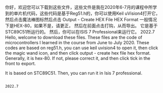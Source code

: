 你好，欢迎您可以下载到这些文件，这些文件是我在2020年6-7月的课程中所学到的单片机代码，这些代码是基于Reg51.h的，你可以使用Keil uVision4打开它，然后点击魔法棒图标然后点击 Output  -  Create HEX File HEX Format 一般情况下是HEX-80，如果不是，请更正， 然后在前面点击打钩，从而导出。
它是基于STC89C51所运行的。  然后，你可以在ISIS 7 Professional来运行它。
                                                                                                                   2022.7
Hello, welcome to download these files. These files are the code of microcontrollers I learned in the course from June to July 2020. These codes are based on reg51.h, you can use keil uvision4 to open it, then click the magic wand icon, and then click output - create hex file hex format. Generally, it is hex-80. If not, please correct it, and then click tick in the front to export.

It is based on STC89C51. Then, you can run it in Isis 7 professional.



                                                                                             2022.7
